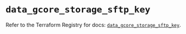 # `data_gcore_storage_sftp_key`

Refer to the Terraform Registry for docs: [`data_gcore_storage_sftp_key`](https://registry.terraform.io/providers/g-core/gcorelabs/0.3.63/docs/data-sources/gcore_storage_sftp_key).
